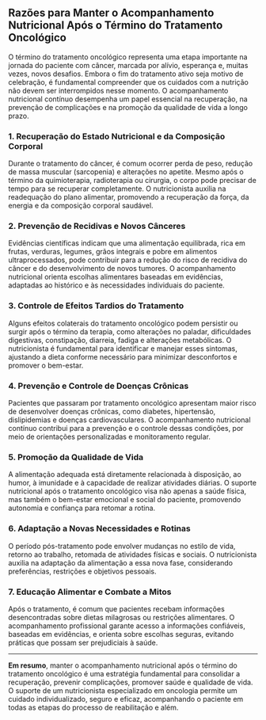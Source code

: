 
## Razões para Manter o Acompanhamento Nutricional Após o Término do Tratamento Oncológico

O término do tratamento oncológico representa uma etapa importante na jornada do paciente com câncer, marcada por alívio, esperança e, muitas vezes, novos desafios. Embora o fim do tratamento ativo seja motivo de celebração, é fundamental compreender que os cuidados com a nutrição não devem ser interrompidos nesse momento. O acompanhamento nutricional contínuo desempenha um papel essencial na recuperação, na prevenção de complicações e na promoção da qualidade de vida a longo prazo.

### 1. Recuperação do Estado Nutricional e da Composição Corporal

Durante o tratamento do câncer, é comum ocorrer perda de peso, redução de massa muscular (sarcopenia) e alterações no apetite. Mesmo após o término da quimioterapia, radioterapia ou cirurgia, o corpo pode precisar de tempo para se recuperar completamente. O nutricionista auxilia na readequação do plano alimentar, promovendo a recuperação da força, da energia e da composição corporal saudável.

### 2. Prevenção de Recidivas e Novos Cânceres

Evidências científicas indicam que uma alimentação equilibrada, rica em frutas, verduras, legumes, grãos integrais e pobre em alimentos ultraprocessados, pode contribuir para a redução do risco de recidiva do câncer e do desenvolvimento de novos tumores. O acompanhamento nutricional orienta escolhas alimentares baseadas em evidências, adaptadas ao histórico e às necessidades individuais do paciente.

### 3. Controle de Efeitos Tardios do Tratamento

Alguns efeitos colaterais do tratamento oncológico podem persistir ou surgir após o término da terapia, como alterações no paladar, dificuldades digestivas, constipação, diarreia, fadiga e alterações metabólicas. O nutricionista é fundamental para identificar e manejar esses sintomas, ajustando a dieta conforme necessário para minimizar desconfortos e promover o bem-estar.

### 4. Prevenção e Controle de Doenças Crônicas

Pacientes que passaram por tratamento oncológico apresentam maior risco de desenvolver doenças crônicas, como diabetes, hipertensão, dislipidemias e doenças cardiovasculares. O acompanhamento nutricional contínuo contribui para a prevenção e o controle dessas condições, por meio de orientações personalizadas e monitoramento regular.

### 5. Promoção da Qualidade de Vida

A alimentação adequada está diretamente relacionada à disposição, ao humor, à imunidade e à capacidade de realizar atividades diárias. O suporte nutricional após o tratamento oncológico visa não apenas a saúde física, mas também o bem-estar emocional e social do paciente, promovendo autonomia e confiança para retomar a rotina.

### 6. Adaptação a Novas Necessidades e Rotinas

O período pós-tratamento pode envolver mudanças no estilo de vida, retorno ao trabalho, retomada de atividades físicas e sociais. O nutricionista auxilia na adaptação da alimentação a essa nova fase, considerando preferências, restrições e objetivos pessoais.

### 7. Educação Alimentar e Combate a Mitos

Após o tratamento, é comum que pacientes recebam informações desencontradas sobre dietas milagrosas ou restrições alimentares. O acompanhamento profissional garante acesso a informações confiáveis, baseadas em evidências, e orienta sobre escolhas seguras, evitando práticas que possam ser prejudiciais à saúde.

---

**Em resumo**, manter o acompanhamento nutricional após o término do tratamento oncológico é uma estratégia fundamental para consolidar a recuperação, prevenir complicações, promover saúde e qualidade de vida. O suporte de um nutricionista especializado em oncologia permite um cuidado individualizado, seguro e eficaz, acompanhando o paciente em todas as etapas do processo de reabilitação e além.
```
